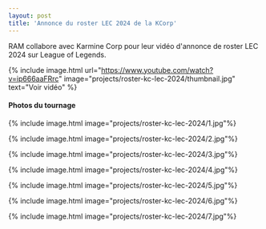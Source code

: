 ```yaml
---
layout: post
title: 'Annonce du roster LEC 2024 de la KCorp'
---
```

RAM collabore avec Karmine Corp pour leur vidéo d'annonce de roster LEC 2024 sur League of Legends. 

{% include image.html url="https://www.youtube.com/watch?v=ip666aaFRrc" image="projects/roster-kc-lec-2024/thumbnail.jpg" text="Voir vidéo" %}

#### Photos du tournage

{% include image.html image="projects/roster-kc-lec-2024/1.jpg"%}

{% include image.html image="projects/roster-kc-lec-2024/2.jpg"%}

{% include image.html image="projects/roster-kc-lec-2024/3.jpg"%}

{% include image.html image="projects/roster-kc-lec-2024/4.jpg"%}

{% include image.html image="projects/roster-kc-lec-2024/5.jpg"%}

{% include image.html image="projects/roster-kc-lec-2024/6.jpg"%}

{% include image.html image="projects/roster-kc-lec-2024/7.jpg"%}